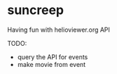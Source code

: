 # suncreep
Having fun with helioviewer.org API

TODO:
- query the API for events
- make movie from event
